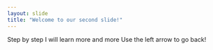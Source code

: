 ```yaml
---
layout: slide
title: "Welcome to our second slide!"
---
```

Step by step I will learn more and more
Use the left arrow to go back!

